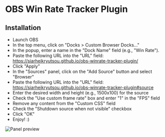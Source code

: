 # OBS Win Rate Tracker Plugin
## Installation
- Launch OBS
- In the top menu, click on "Docks > Custom Browser Docks..."
- In the popup, enter a name in the "Dock Name" field (e.g., "Win Rate").
- Paste the following URL into the "URL" field: https://siarheikryutsou.github.io/obs-winrate-tracker-plugin/
- Click  "Apply"
- In the "Sources" panel, click on the "Add Source" button and select "Browser"
- Paste the following URL into the "URL" field: https://siarheikryutsou.github.io/obs-winrate-tracker-plugin#source
- Enter the desired width and height (e.g., 1500x100) for the source
- Check the "Use custom frame rate" box and enter "1" in the "FPS" field
- Remove any content from the "Custom CSS" field
- Check the "Shutdown source when not visible" checkbox
- Click "OK"
- Enjoy! :)

![Panel preview](https://siarheikryutsou.github.io/obs-winrate-tracker-plugin/panel_preview.png)